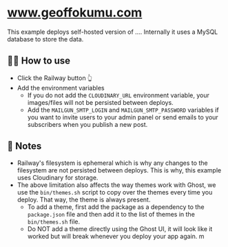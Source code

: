 # www.geoffokumu.com

This example deploys self-hosted version of .... Internally it uses a MySQL database to store the data.


## 💁‍♀️ How to use

- Click the Railway button 👆
- Add the environment variables
  - If you do not add the `CLOUDINARY_URL` environment variable, your images/files will not be persisted between deploys.
  - Add the `MAILGUN_SMTP_LOGIN` and `MAILGUN_SMTP_PASSWORD` variables if you want to invite users to your admin panel or send emails to your subscribers when you publish a new post.

## 📝 Notes

- Railway's filesystem is ephemeral which is why any changes to the filesystem are not persisted between deploys. This is why, this example uses Cloudinary for storage.
- The above limitation also affects the way themes work with Ghost, we use the `bin/themes.sh` script to copy over the themes every time you deploy. That way, the theme is always present.
  - To add a theme, first add the package as a dependency to the `package.json` file and then add it to the list of themes in the `bin/themes.sh` file.
  - Do NOT add a theme directly using the Ghost UI, it will look like it worked but will break whenever you deploy your app again.
m

